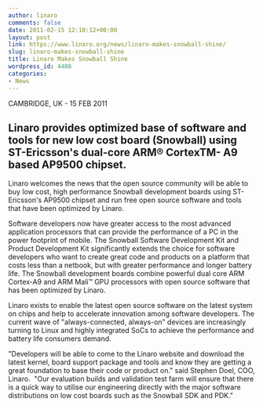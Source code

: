 ```yaml
---
author: linaro
comments: false
date: 2011-02-15 12:10:12+00:00
layout: post
link: https://www.linaro.org/news/linaro-makes-snowball-shine/
slug: linaro-makes-snowball-shine
title: Linaro Makes Snowball Shine
wordpress_id: 4408
categories:
- News
---
```


CAMBRIDGE, UK - 15 FEB 2011



## Linaro provides optimized base of software and tools for new low cost board (Snowball) using ST-Ericsson's dual-core ARM® CortexTM- A9 based AP9500 chipset.


Linaro welcomes the news that the open source community will be able to buy low cost, high performance Snowball development boards using ST-Ericsson's AP9500 chipset and run free open source software and tools that have been optimized by Linaro.

Software developers now have greater access to the most advanced application processors that can provide the performance of a PC in the power footprint of mobile. The Snowball Software Development Kit and Product Development Kit significantly extends the choice for software developers who want to create great code and products on a platform that costs less than a netbook, but with greater performance and longer battery life. The Snowball development boards combine powerful dual core ARM Cortex-A9 and ARM Mali™ GPU processors with open source software that has been optimized by Linaro.

Linaro exists to enable the latest open source software on the latest system on chips and help to accelerate innovation among software developers. The current wave of "always-connected, always-on" devices are increasingly turning to Linux and highly integrated SoCs to achieve the performance and battery life consumers demand.

"Developers will be able to come to the Linaro website and download the latest kernel, board support package and tools and know they are getting a great foundation to base their code or product on." said Stephen Doel, COO, Linaro.  "Our evaluation builds and validation test farm will ensure that there is a quick way to utilise our engineering directly with the major software distributions on low cost boards such as the Snowball SDK and PDK."
